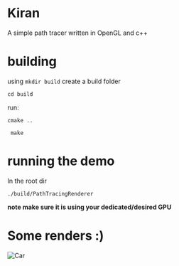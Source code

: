 # Kiran
A simple path tracer written in OpenGL and c++


# building
using ```mkdir build``` create a build folder  
  
```cd build```
  
run:
  
```cmake ..```  
  
``` make```    

# running the demo  
  
In the root dir  

```./build/PathTracingRenderer```
  
**note make sure it is using your dedicated/desired GPU**

# Some renders :)

![Car](readme/reflection.png)
